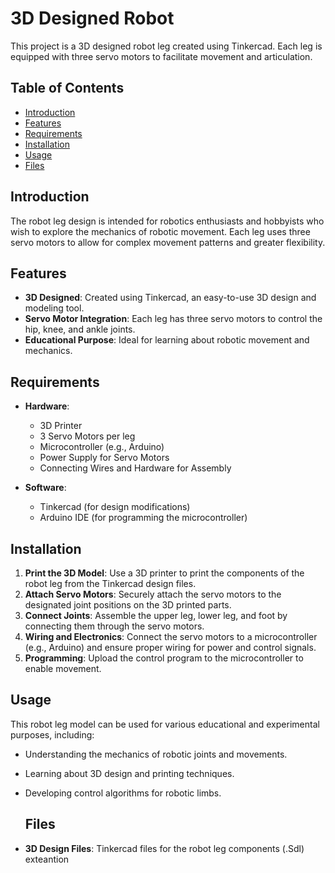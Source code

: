 # 3D Designed Robot 

This project is a 3D designed robot leg created using Tinkercad. Each leg is equipped with three servo motors to facilitate movement and articulation.

## Table of Contents

- [Introduction](#introduction)
- [Features](#features)
- [Requirements](#requirements)
- [Installation](#installation)
- [Usage](#usage)
- [Files](#files)


## Introduction

The robot leg design is intended for robotics enthusiasts and hobbyists who wish to explore the mechanics of robotic movement. Each leg uses three servo motors to allow for complex movement patterns and greater flexibility.

## Features

- **3D Designed**: Created using Tinkercad, an easy-to-use 3D design and modeling tool.
- **Servo Motor Integration**: Each leg has three servo motors to control the hip, knee, and ankle joints.
- **Educational Purpose**: Ideal for learning about robotic movement and mechanics.

## Requirements

- **Hardware**:
  - 3D Printer
  - 3 Servo Motors per leg
  - Microcontroller (e.g., Arduino)
  - Power Supply for Servo Motors
  - Connecting Wires and Hardware for Assembly

- **Software**:
  - Tinkercad (for design modifications)
  - Arduino IDE (for programming the microcontroller)

## Installation

1. **Print the 3D Model**: Use a 3D printer to print the components of the robot leg from the Tinkercad design files.
2. **Attach Servo Motors**: Securely attach the servo motors to the designated joint positions on the 3D printed parts.
3. **Connect Joints**: Assemble the upper leg, lower leg, and foot by connecting them through the servo motors.
4. **Wiring and Electronics**: Connect the servo motors to a microcontroller (e.g., Arduino) and ensure proper wiring for power and control signals.
5. **Programming**: Upload the control program to the microcontroller to enable movement.

## Usage

This robot leg model can be used for various educational and experimental purposes, including:

- Understanding the mechanics of robotic joints and movements.
- Learning about 3D design and printing techniques.
- Developing control algorithms for robotic limbs.

  ## Files

- **3D Design Files**: Tinkercad files for the robot leg components (.Sdl) exteantion

